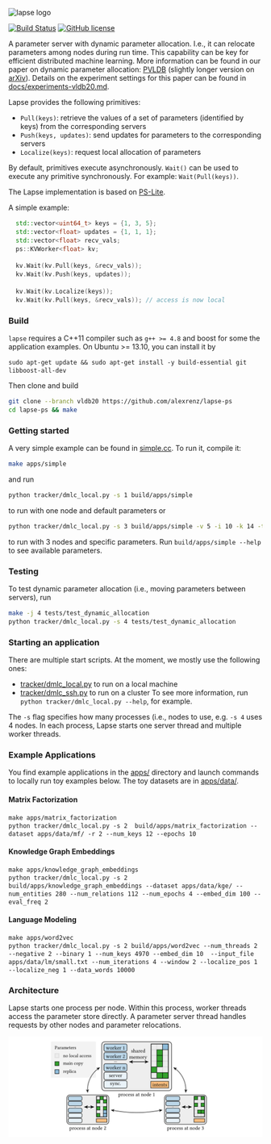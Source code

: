 ![lapse logo](docs/lapse.png?raw=true) 

[![Build Status](https://travis-ci.org/alexrenz/lapse-ps.svg?branch=master)](https://travis-ci.org/alexrenz/lapse-ps/)
[![GitHub license](http://dmlc.github.io/img/apache2.svg)](./LICENSE)

A parameter server with dynamic parameter allocation. I.e., it can relocate parameters among nodes during run time. This capability can be key for efficient distributed machine learning. More information can be found in our paper on dynamic parameter allocation: [PVLDB](https://www.vldb.org/pvldb/vol13/p1877-renz-wieland.pdf) (slightly longer version on [arXiv](https://arxiv.org/abs/2002.00655)). Details on the experiment settings for this paper can be found in [docs/experiments-vldb20.md](docs/experiments-vldb20.md).

Lapse provides the following primitives: 
- `Pull(keys)`: retrieve the values of a set of parameters (identified by keys) from the corresponding servers 
- `Push(keys, updates)`: send updates for parameters to the corresponding servers
- `Localize(keys)`: request local allocation of parameters

By default, primitives execute asynchronously. `Wait()` can be used to execute any primitive synchronously. For example: `Wait(Pull(keys))`.

The Lapse implementation is based on [PS-Lite](https://github.com/dmlc/ps-lite).

A simple example:

```c++
  std::vector<uint64_t> keys = {1, 3, 5};
  std::vector<float> updates = {1, 1, 1};
  std::vector<float> recv_vals;
  ps::KVWorker<float> kv;

  kv.Wait(kv.Pull(keys, &recv_vals));
  kv.Wait(kv.Push(keys, updates));

  kv.Wait(kv.Localize(keys));
  kv.Wait(kv.Pull(keys, &recv_vals)); // access is now local
```

### Build

`lapse` requires a C++11 compiler such as `g++ >= 4.8` and boost for some the application examples. On Ubuntu >= 13.10, you
can install it by
```
sudo apt-get update && sudo apt-get install -y build-essential git libboost-all-dev
```

Then clone and build

```bash
git clone --branch vldb20 https://github.com/alexrenz/lapse-ps
cd lapse-ps && make
```

### Getting started

A very simple example can be found in [simple.cc](apps/simple.cc). To run it, compile it:

```bash
make apps/simple
```

and run

```bash
python tracker/dmlc_local.py -s 1 build/apps/simple
```

to run with one node and default parameters or 

```bash
python tracker/dmlc_local.py -s 3 build/apps/simple -v 5 -i 10 -k 14 -t 4
```
to run with 3 nodes and specific parameters. Run `build/apps/simple --help` to see available parameters.

### Testing
To test dynamic parameter allocation (i.e., moving parameters between servers), run

```bash
make -j 4 tests/test_dynamic_allocation
python tracker/dmlc_local.py -s 4 tests/test_dynamic_allocation
```



### Starting an application

There are multiple start scripts. At the moment, we mostly use the following ones:
- [tracker/dmlc_local.py](tracker/dmlc_local.py) to run on a local machine
- [tracker/dmlc_ssh.py](tracker/dmlc_ssh.py) to run on a cluster
To see more information, run `python tracker/dmlc_local.py --help`, for example.

The `-s` flag specifies how many processes (i.e., nodes to use, e.g. `-s 4` uses 4 nodes. In each process, Lapse starts one server thread and multiple worker threads. 

### Example Applications

You find example applications in the [apps/](apps/) directory and launch commands to locally run toy examples below. The toy datasets are in [apps/data/](apps/data/). 


#### Matrix Factorization

```
make apps/matrix_factorization
python tracker/dmlc_local.py -s 2  build/apps/matrix_factorization --dataset apps/data/mf/ -r 2 --num_keys 12 --epochs 10
```

#### Knowledge Graph Embeddings
```
make apps/knowledge_graph_embeddings
python tracker/dmlc_local.py -s 2 build/apps/knowledge_graph_embeddings --dataset apps/data/kge/ --num_entities 280 --num_relations 112 --num_epochs 4 --embed_dim 100 --eval_freq 2
```

#### Language Modeling
```
make apps/word2vec
python tracker/dmlc_local.py -s 2 build/apps/word2vec --num_threads 2 --negative 2 --binary 1 --num_keys 4970 --embed_dim 10  --input_file apps/data/lm/small.txt --num_iterations 4 --window 2 --localize_pos 1 --localize_neg 1 --data_words 10000
```

### Architecture

Lapse starts one process per node. Within this process, worker threads access the parameter store directly. A parameter server thread handles requests by other nodes and parameter relocations.

![architecture](docs/architecture.png?raw=true)

